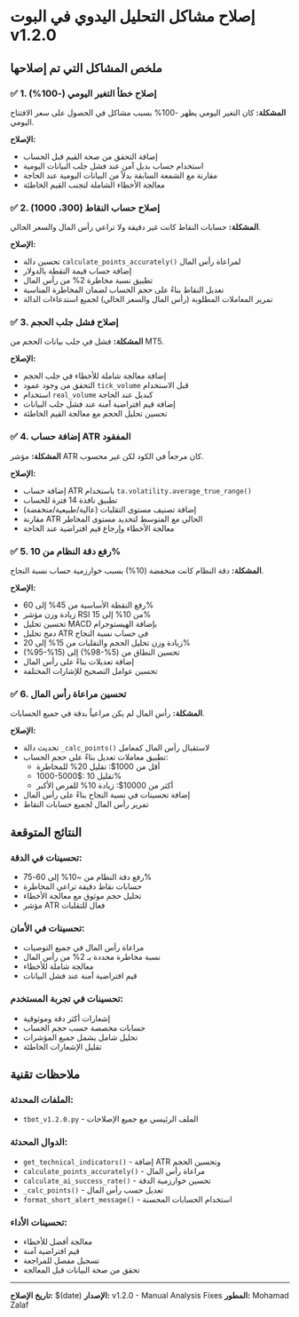 # إصلاح مشاكل التحليل اليدوي في البوت v1.2.0

## ملخص المشاكل التي تم إصلاحها

### ✅ 1. إصلاح خطأ التغير اليومي (-100%)

**المشكلة:** كان التغير اليومي يظهر -100% بسبب مشاكل في الحصول على سعر الافتتاح اليومي.

**الإصلاح:**
- إضافة التحقق من صحة القيم قبل الحساب
- استخدام حساب بديل آمن عند فشل جلب البيانات اليومية
- مقارنة مع الشمعة السابقة بدلاً من البيانات اليومية عند الحاجة
- معالجة الأخطاء الشاملة لتجنب القيم الخاطئة

### ✅ 2. إصلاح حساب النقاط (300، 1000)

**المشكلة:** حسابات النقاط كانت غير دقيقة ولا تراعي رأس المال والسعر الحالي.

**الإصلاح:**
- تحسين دالة `calculate_points_accurately()` لمراعاة رأس المال
- إضافة حساب قيمة النقطة بالدولار
- تطبيق نسبة مخاطرة 2% من رأس المال
- تعديل النقاط بناءً على حجم الحساب لضمان المخاطرة المناسبة
- تمرير المعاملات المطلوبة (رأس المال والسعر الحالي) لجميع استدعاءات الدالة

### ✅ 3. إصلاح فشل جلب الحجم

**المشكلة:** فشل في جلب بيانات الحجم من MT5.

**الإصلاح:**
- إضافة معالجة شاملة للأخطاء في جلب الحجم
- التحقق من وجود عمود `tick_volume` قبل الاستخدام
- استخدام `real_volume` كبديل عند الحاجة
- إضافة قيم افتراضية آمنة عند فشل جلب البيانات
- تحسين تحليل الحجم مع معالجة القيم الخاطئة

### ✅ 4. إضافة حساب ATR المفقود

**المشكلة:** مؤشر ATR كان مرجعاً في الكود لكن غير محسوب.

**الإصلاح:**
- إضافة حساب ATR باستخدام `ta.volatility.average_true_range()`
- تطبيق نافذة 14 فترة للحساب
- إضافة تصنيف مستوى التقلبات (عالية/طبيعية/منخفضة)
- مقارنة ATR الحالي مع المتوسط لتحديد مستوى المخاطر
- معالجة الأخطاء وإرجاع قيم افتراضية عند الحاجة

### ✅ 5. رفع دقة النظام من 10%

**المشكلة:** دقة النظام كانت منخفضة (10%) بسبب خوارزمية حساب نسبة النجاح.

**الإصلاح:**
- رفع النقطة الأساسية من 45% إلى 60%
- زيادة وزن مؤشر RSI من 10% إلى 15%
- تحسين تحليل MACD بإضافة الهيستوجرام
- دمج تحليل ATR في حساب نسبة النجاح
- زيادة وزن تحليل الحجم والتقلبات من 15% إلى 20%
- تحسين النطاق من (5%-98%) إلى (15%-95%)
- إضافة تعديلات بناءً على رأس المال
- تحسين عوامل التصحيح للإشارات المختلفة

### ✅ 6. تحسين مراعاة رأس المال

**المشكلة:** رأس المال لم يكن مراعياً بدقة في جميع الحسابات.

**الإصلاح:**
- تحديث دالة `_calc_points()` لاستقبال رأس المال كمعامل
- تطبيق معاملات تعديل بناءً على حجم الحساب:
  - أقل من 1000$: تقليل 20% للمخاطرة
  - 1000-5000$: تقليل 10%
  - أكثر من 10000$: زيادة 10% للفرص الأكبر
- إضافة تحسينات في نسبة النجاح بناءً على رأس المال
- تمرير رأس المال لجميع حسابات النقاط

## النتائج المتوقعة

### تحسينات في الدقة:
- رفع دقة النظام من ~10% إلى 60-75%
- حسابات نقاط دقيقة تراعي المخاطرة
- تحليل حجم موثوق مع معالجة الأخطاء
- مؤشر ATR فعال للتقلبات

### تحسينات في الأمان:
- مراعاة رأس المال في جميع التوصيات
- نسبة مخاطرة محددة بـ 2% من رأس المال
- معالجة شاملة للأخطاء
- قيم افتراضية آمنة عند فشل البيانات

### تحسينات في تجربة المستخدم:
- إشعارات أكثر دقة وموثوقية
- حسابات مخصصة حسب حجم الحساب
- تحليل شامل يشمل جميع المؤشرات
- تقليل الإشعارات الخاطئة

## ملاحظات تقنية

### الملفات المحدثة:
- `tbot_v1.2.0.py` - الملف الرئيسي مع جميع الإصلاحات

### الدوال المحدثة:
- `get_technical_indicators()` - إضافة ATR وتحسين الحجم
- `calculate_points_accurately()` - مراعاة رأس المال
- `calculate_ai_success_rate()` - تحسين خوارزمية الدقة
- `_calc_points()` - تعديل حسب رأس المال
- `format_short_alert_message()` - استخدام الحسابات المحسنة

### تحسينات الأداء:
- معالجة أفضل للأخطاء
- قيم افتراضية آمنة
- تسجيل مفصل للمراجعة
- تحقق من صحة البيانات قبل المعالجة

---

**تاريخ الإصلاح:** $(date)
**الإصدار:** v1.2.0 - Manual Analysis Fixes
**المطور:** Mohamad Zalaf